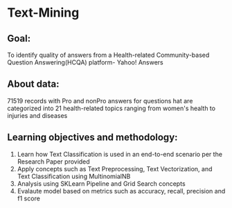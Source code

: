 # Text-Mining

## Goal:
To identify quality of answers from a Health-related Community-based Question Answering(HCQA) platform- Yahoo! Answers

## About data:
71519 records with Pro and nonPro answers for questions hat are categorized into 21 health-related topics ranging from women's health to injuries and diseases

## Learning objectives and methodology:
  1. Learn how Text Classification is used in an end-to-end scenario per the Research Paper provided
  2. Apply concepts such as Text Preprocessing, Text Vectorization, and Text Classification using MultinomialNB
  3. Analysis using SKLearn Pipeline and Grid Search concepts
  4. Evalaute model based on metrics such as accuracy, recall, precision and f1 score
  


  






